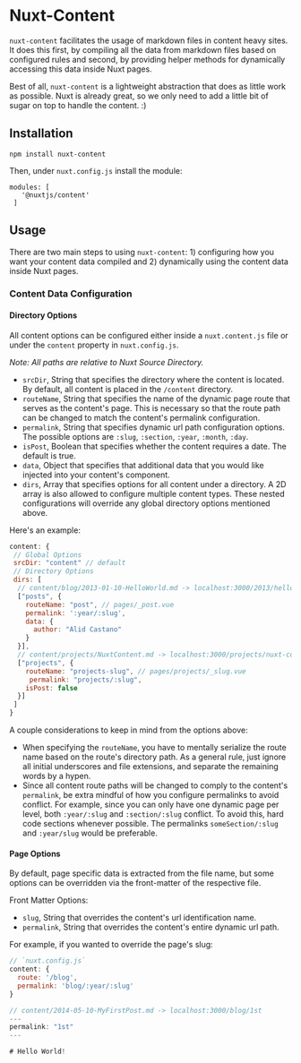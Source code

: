 # Nuxt-Content

`nuxt-content` facilitates the usage of markdown files in content heavy sites.
It does this first, by compiling all the data from markdown files based on configured rules and second, by providing helper methods for dynamically accessing this data inside Nuxt pages.

Best of all, `nuxt-content` is a lightweight abstraction that does as little work as possible. Nuxt is already great, so we only need to add a little bit of sugar on top to handle the content. :)

## Installation

```
npm install nuxt-content

```

Then, under `nuxt.config.js` install the module:

```
modules: [
   '@nuxtjs/content'
 ]
```

## Usage

There are two main steps to using `nuxt-content`: 1) configuring how you want your content data compiled and 2) dynamically using the content data inside Nuxt pages.

### Content Data Configuration

#### Directory Options

All content options can be configured either inside a `nuxt.content.js` file or under the `content` property in `nuxt.config.js`.

*Note: All paths are relative to Nuxt Source Directory.*

- `srcDir`, String that specifies the directory where the content is located. By default, all content is placed in the `/content` directory.
- `routeName`, String that specifies the name of the dynamic page route that serves as the content's page. This is necessary so that the route path can be changed to match the content's permalink configuration.
- `permalink`, String that specifies dynamic url path configuration options. The possible options are `:slug`, `:section`, `:year`, `:month`, `:day`.
- `isPost`, Boolean that specifies whether the content requires a date. The default is true.
- `data`, Object that specifies that additional data that you would like injected into your content's component.
- `dirs`, Array that specifies options for all content under a directory. A 2D array is also allowed to configure multiple content types. These nested configurations will override any global directory options mentioned above.

Here's an example:

```js
content: {
 // Global Options
 srcDir: "content" // default
 // Directory Options
 dirs: [
  // content/blog/2013-01-10-HelloWorld.md -> localhost:3000/2013/hello-world
  ["posts", {
    routeName: "post", // pages/_post.vue
    permalink: ':year/:slug',
    data: {
      author: "Alid Castano"
    }
  }],
  // content/projects/NuxtContent.md -> localhost:3000/projects/nuxt-content
  ["projects", {
    routeName: "projects-slug", // pages/projects/_slug.vue
     permalink: "projects/:slug",
    isPost: false
  }]
 ]
}

```

A couple considerations to keep in mind from the options above:

- When specifying the `routeName`, you have to mentally serialize the route name based on the route's directory path. As a general rule, just ignore all initial underscores and file extensions, and separate the remaining words by a hypen.
- Since all content route paths will be changed to comply to the content's `permalink`, be extra mindful of how you configure permalinks to avoid conflict. For example, since you can only have one dynamic page per level, both `:year/:slug` and `:section/:slug` conflict. To avoid this, hard code sections whenever possible. The permalinks `someSection/:slug` and `:year/slug` would be preferable.


#### Page Options

By default, page specific data is extracted from the file name, but some options can be overridden via the front-matter of the respective file.

Front Matter Options:
  -  `slug`, String that overrides the content's url identification name.
  - `permalink`, String that overrides the content's entire dynamic url path.

For example, if you wanted to override the page's slug:

```js
// `nuxt.config.js`
content: {
  route: '/blog',
  permalink: 'blog/:year/:slug'
}

// content/2014-05-10-MyFirstPost.md -> localhost:3000/blog/1st
---
permalink: "1st"
---

# Hello World!

```

